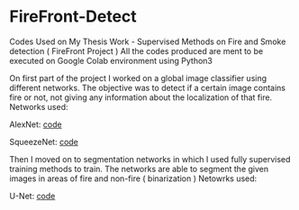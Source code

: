 # FireFront-Detect
Codes Used on My Thesis Work - Supervised Methods on Fire and Smoke detection ( FireFront Project )
All the codes produced are ment to be executed on Google Colab environment using Python3


On first part of the project I worked on a global image classifier using different networks. The objective was to detect if a certain image contains fire or not, not giving any information about the localization of that fire.
Networks used:

AlexNet: [code](https://github.com/g0nzal0rd/FireFront-Detect/blob/master/Global%20Image%20Classifier/AlexNet/AlexNet%20Fire%20detection.ipynb)

SqueezeNet: [code](https://github.com/g0nzal0rd/FireFront-Detect/blob/master/Global%20Image%20Classifier/SquezeeNet/SqueezeNet)

Then I moved on to segmentation networks in which I used fully supervised training methods to train. The networks are able to segment the 
given images in areas of fire and non-fire ( binarization )
Netowrks used:

U-Net: [code](https://github.com/g0nzal0rd/FireFront-Detect/blob/master/Segmentation%20Networks/U-Net/U-Net/U-Net.ipynb)
